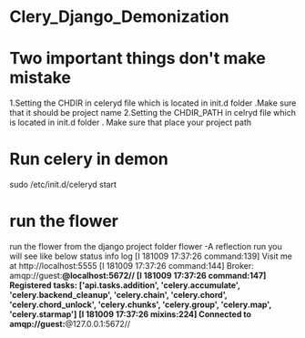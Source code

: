 # Clery_Django_Demonization

# Two important things don't make mistake
1.Setting the CHDIR  in celeryd file which is located in init.d folder .Make sure that it should be project name
2.Setting the CHDIR_PATH in celryd file which is located in init.d folder . Make sure that place your project path

# Run celery in demon
sudo /etc/init.d/celeryd start
# run the flower
run the flower from the django project folder
 flower -A reflection run
you will see like below status info log
[I 181009 17:37:26 command:139] Visit me at http://localhost:5555
[I 181009 17:37:26 command:144] Broker: amqp://guest:**@localhost:5672//
[I 181009 17:37:26 command:147] Registered tasks:
    ['api.tasks.addition',
     'celery.accumulate',
     'celery.backend_cleanup',
     'celery.chain',
     'celery.chord',
     'celery.chord_unlock',
     'celery.chunks',
     'celery.group',
     'celery.map',
     'celery.starmap']
[I 181009 17:37:26 mixins:224] Connected to amqp://guest:**@127.0.0.1:5672//
